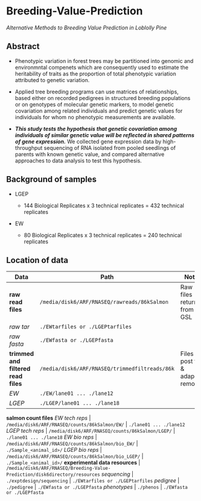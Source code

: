 # Breeding-Value-Prediction

*Alternative Methods to Breeding Value Prediction in Loblolly Pine*

## Abstract

* Phenotypic variation in forest trees may be partitioned into genomic and environmntal compenets which are consequently used to estimate the heritability of traits as the proportion of total phenotypic variation attributed to genetic variation.

* Applied tree breeding programs can use matrices of relationships, based either on recorded pedigrees in structured breeding populations or on genotypes of molecular genetic markers, to model genetic covariation among related individuals and predict genetic values for individuals for whom no phenotypic measurements are available. 

* ***This study tests the hypothesis that genetic covariation among individuals of similar genetic value will be reflected in shared patterns of gene expression.*** We collected gene expression data by high-throughput sequencing of RNA isolated from pooled seedlings of parents with known genetic value, and compared alternative approaches to data analysis to test this hypothesis.

## Background of samples

* LGEP
   
   - 144 Biological Replicates x 3 technical replicates = 432 technical replicates

* EW

   - 80 Biological Replicates x 3 technical replicates = 240 technical replicates

## Location of data

Data | Path | Notes
--- | --- | ---
**raw read files** | `/media/disk6/ARF/RNASEQ/rawreads/86kSalmon` | Raw files returned from GSL
*raw tar* | `./EWtarfiles or ./LGEPtarfiles` | 
*raw fasta* | `./EWfasta or ./LGEPfasta` | 
**trimmed and filtered read files** | `/media/disk6/ARF/RNASEQ/trimmedfiltreads/86k` | Files post trim & adapater removal
*EW* | `./EW/lane01 ... ./lane12` | 
*LGEP* | `./LGEP/lane01 ... ./lane18` | 
**salmon count files** 
*EW tech reps* | `/media/disk6/ARF/RNASEQ/counts/86kSalmon/EW/` | `./lane01 ... ./lane12`
*LGEP tech reps* | `/media/disk6/ARF/RNASEQ/counts/86kSalmon/LGEP/` | `./lane01 ... ./lane18`
*EW bio reps* | `/media/disk6/ARF/RNASEQ/counts/86kSalmon/bio_EW/` | `./Sample_<animal_id>/`
*LGEP bio reps* | `/media/disk6/ARF/RNASEQ/counts/86kSalmon/bio_LGEP/` | `./Sample_<animal_id>/`
**experimental data resources**  | `/media/disk6/ARF/RNASEQ/Breeding-Value-Prediction/disk6directory/resources`
*sequencing* | `./exptdesign/sequencing` | `./EWtarfiles or ./LGEPtarfiles`
*pedigree* | `./pedigree` | `./EWfasta or ./LGEPfasta`
*phenotypes* | `./phenos` | `./EWfasta or ./LGEPfasta`
